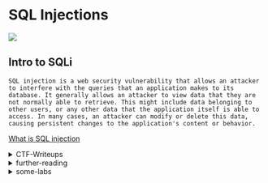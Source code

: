 # SQL Injections 

![](sql-injection.svg)


## Intro to SQLi 

```
SQL injection is a web security vulnerability that allows an attacker to interfere with the queries that an application makes to its database. It generally allows an attacker to view data that they are not normally able to retrieve. This might include data belonging to other users, or any other data that the application itself is able to access. In many cases, an attacker can modify or delete this data, causing persistent changes to the application's content or behavior.
```
[What is SQL injection](https://portswigger.net/web-security/sql-injection)

<details>
	<summary>CTF-Writeups</summary>

## CTF-Writeups

- [2013](#2013)


- [2014](#2014)


- [2015](#2015)


- [2016](#2016)


- [2017](#2017)


- [2018](#2018)


- [2019](#2019)


- [2020](#2020)


- [2021](#2021)


- [further-reading](#further-reading)

- [some labs](#some-labs)

### 2013

- [Reiners, Secuinside](https://websec.wordpress.com/2013/05/26/secuinside-ctf-2013-writeup-the-bank-robber/)


### 2014 

- [Dr0ptix : Web50,backdoorCTF 2014](https://ctftime.org/writeup/969)

- [ctf : injection3,PicoCTF](https://github.com/ctfs/write-ups-2014/tree/master/pico-ctf-2014/web-exploitation/injection-3-130)

- [skullsec : web 100,plaidCTF](https://blog.skullsecurity.org/2014/plaidctf-writeup-for-web-100-blind-sql-injection)

- [skullsec : web 100,PolygonShift](https://blog.skullsecurity.org/2014/plaidctf-writeup-for-web-100-blind-sql-injection)



### 2015 


- [insomihack: 2015writeups](https://insomnihack.ch/wp-content/uploads/2016/01/Hacking_like_in_the_movies.pdf)


- [hacklu 2015](https://en.internetwache.org/hacklu-ctf-2015-writeups-22-10-2015/)


- [orange : AIS3](https://blog.orange.tw/2015/09/ais3-final-ctf-web-writeup-race.html)

- [Brett : Web 500(weebdate)](https://buer.haus/2015/09/20/csaw-2015-web-500-weebdate-writeup/)



### 2016 

- [corb3nik : Homework,AliCTF](https://ctftime.org/writeup/3518)

- [0day : Good morning](https://0day.work/boston-key-party-ctf-2016-writeups/)

- [szurek : SharifCTF 7](https://security.szurek.pl/en/sharifctf-7-web-writeup/)

- [0daylabs](https://blog.0daylabs.com/2016/09/05/mongo-db-password-extraction-mmactf-100/)


### 2017 

- [HackThisSite : Injection2,EasyCTF](https://github.com/HackThisSite/CTF-Writeups/tree/master/2017/EasyCTF/Injection-2)

- [ymgve : Baby Sqli,Bctf](https://github.com/ymgve/ctf-writeups/tree/master/bctf2017/web-babysqli-kittyshop)

- [reznok : TetShopping,AceBear](https://github.com/reznok/CTFWriteUps/blob/master/AceBear_2018/TetShopping/README.md)

- [justcallmedude : Meetpwn 2017](https://babyphd.net/2017/07/meepwnctf-2017-br0kenmysql1-2-3/)


- [w0y : yacs,ucsb-ictf](https://w0y.at/writeup/2017/04/20/ucsb-ictf-2017-yacs.html)


- [inshall'hack : SqlSRF,SECCON](https://inshallhack.org/sqlsrf_seccon/)

- [hxp : Web150,hxp CTF 2017](https://hxp.io/blog/36/hxp-CTF-2017-web150-web_of_ages-writeup/)


- [Martin : SquareCTF 2017](https://martinmelhus.com/squarectf-2017-writeup)

- [securityinsider : nuit-du-hack](https://www.securityinsider-wavestone.com/2017/07/nuit-du-hack-2017-ctf-writeup--p1.html)


### 2018

- [kazkiti : RuAdmin,HackIT ](https://ctftime.org/writeup/11017)

- [arminius : Nodepad,Teaser Dragon CTF](https://ctftime.org/writeup/11452)

- [iodbh: the vault,picoctf](http://blog.iodbh.net/picoctf2018-web-the-vault.html)

- [argaz: Weird Blog,Jordan & Tunisia](https://ctftime.org/writeup/10374)

- [kazkiti : Old School,Bsides Delhi 2018](https://ctftime.org/writeup/11953)

- [iodbh :Irish name repo,PicoCTF](http://blog.iodbh.net/picoctf2018-web-irish-name-repo.html)

- [Aaditya : Event Registeration](https://ctftime.org/writeup/9712)

- [tonkatsu : Nodepad,Teaser Dragon ](https://blog.tonkatsu.info/ctf/2018/10/04/dsctf-2018-teaser.html)

- [mdeditor : PicoCTF 2018](https://www.mdeditor.tw/pl/2OL3)

- [Spyclub : InCTF-2018](https://spyclub.tech/2018/10/08/2018-10-08-inctf2018-web-challenge-writeup/)

### 2019 


- [Dvd848 : Irish-Name-Repo, picoCTF](https://github.com/Dvd848/CTFs/blob/4f288117c2261b73e125f2338931c86a3641de1c/2019_picoCTF/Irish-Name-Repo_2.md)

- [Dvd848 : 1337 Security, TamuCTF](https://github.com/Dvd848/CTFs/blob/4f288117c2261b73e125f2338931c86a3641de1c/2019_TAMUctf/1337_Secur1ty.md)

- [m3ssap0 : SQL Injected,Securinets Prequals](https://github.com/m3ssap0/CTF-Writeups/blob/master/Securinets%20Prequals%20CTF%202019/SQL%20Injected/README.md)

- [Dvd848 : Not Another SQLi Challenge, TamuCTF](https://github.com/Dvd848/CTFs/blob/4f288117c2261b73e125f2338931c86a3641de1c/2019_TAMUctf/Not_Another_SQLi_Challenge.md)

- [Xh4H : file magician,hxp 36c3](https://ctftime.org/writeup/17890)


- [kazkiti : Vault,EncryptCTF](https://ctftime.org/writeup/14337)


- [m3ssap0 : Execute-No-Evil,Xmas](https://github.com/m3ssap0/CTF-Writeups/blob/master/X-MAS%20CTF%202019/Execute%20No%20Evil/README.md)


- [h0ffayyy : SQL, TamuCTF](https://github.com/h0ffayyy/CTF/blob/master/TAMU_CTF_2019/SQL/writeup.md)


- [PDKT-Team: hr-admin,fbctf](https://github.com/PDKT-Team/ctf/blob/master/fbctf2019/hr-admin-module/README.md)


- [alejandro : Bird Box,TamuCTF](https://ctftime.org/writeup/13860)


- [viblo : efiens 2019](https://viblo.asia/p/efiens-ctf-2019-write-up-tu-sql-injection-toi-rce-va-get-root-oOVlYom4K8W)


- [W0y : Trees For Future,hack.lu](https://w0y.at/writeup/2019/10/28/hacklu-2019-trees-for-future.html)


- [Bookgin : Defcon 27 Quals ](https://bookgin.tw/2019/05/17/defcon-27-qual-ctf-web-writeups/)


- [Ines : NeverLAN](https://git.fh-campuswien.ac.at/CampusCyberSecurityTeam/ctfs/blob/e6a1fdadfb6832aadb0cb8b3ad4771c203e841eb/writeups/2019/neverlan2019.md)


- [graneed :  CryptixCTF](https://graneed.hatenablog.com/entry/2019/10/13/214515)


### 2020 

- [mrnoobot : Bobby,TGHack](https://mrnoobot.com/tg20-bobby-web-challenge-sql-injection-sqli/)


- [terjanq : Secure System,TetCTF](https://medium.com/@terjanq/blind-sql-injection-without-an-in-1e14ba1d4952)


- [ZSECURE : Data Store,CyberYoddha](https://github.com/CTSecUK/CyberYoddha-CTF-2020/blob/main/Write-ups/Data%20Store.md)


- [TwentyOneCool : Pandora, PragyanCTF](https://ctftime.org/writeup/18485)


- [Kahla : The after-Prequel,Securinets QUals](https://ctftime.org/writeup/19077)


- [Aneesh, File Magician,36C3](https://anee.me/file-magician-36c3-ctf-6cb5964c3238)


- [itzone : Efiens CTF](https://itzone.com.vn/vi/article/efiens-ctf-2019-write-up-tu-sql-injection-toi-rce-va-get-root/)


- [sqrtrev : ASIS CTF 2020 Write up(Author View)](https://vuln.live/blog/10)


- [bi0s : XQli,InCTF](https://blog.bi0s.in/2020/08/26/Web/InCTF20%20-%20XQLi/)


- [p1 : login page,UIUCTF](https://blog.p1.gs/ctf/2020/07/20/UIUCTF-2020-writeup/)


- [dreamhack : Dobby_is_free, 2020 christmas ctf](https://dreamhack.io/ctf/writeups/47)

- [SanXML :got-stacks ](https://drive.google.com/file/d/1hIcHVX3Pbv_EVpmbWUVctpBv7tsPJ_y5/view?usp=sharing)


## 2021

- [MrFrey : Cartooner,DCTF](https://mrfey.fr/CTFS//DragonSec%20SI%20CTF%20-%202021/Web/Cartooner)

- [y011d4 : Sea of Quills 1, angstrom](https://https://y011d4.netlify.app/20210408-angstromctf-writeup/#sea-of-quills)

- [y011d4 : Sea of Quills 1, angstrom](https://y011d4.netlify.app/20210408-angstromctf-writeup/#sea-of-quills-2)

- [sqrtrev : DarkCon Challs,VKL_SQL DarkCON](https://vuln.live/blog/12)

- [SamXML : mysqlimit, TetCTF](https://drive.google.com/file/d/1vZEsnFT37qzlsMkfFqaYioxUPepdEpVY/view)

- [qxxb : meet the union committee,UnionCTF](https://github.com/qxxxb/ctf/tree/master/2021/union_ctf/meet_the_union_committee)

- [pwnthenope : Gauntlet2&3, PicoCTF](https://pwnthenope.pythonanywhere.com/writeups/web_gauntlet.html)

- [th3jackers : Trashbin,Bsides Algiers Quals](https://ctftime.org/writeup/25437)
	
- [ianjelot : art-gallery2,shakti](https://thegoonies.github.io/2021/04/04/shakti-ctf-2021-art-gallery-2/)
	
- [albertofdr : emoji-voting,CyberApocalypse](https://albertofdr.github.io/ctf/htb/en/2021/04/24/ctf-htb.html#emoji-voting)
	
- [kblagoev : emoji-voting, CyberApocalypse](https://kblagoev.com/blog/emoji-voting-cyberapocalypse-2021-ctf/)
	
- [noob3xploiter : AlexFanClub](https://noob3xploiter.medium.com/lit-ctf-alex-fan-club-sql-injection-with-strict-blacklist-7abbcd402751)
	
- [bi0s : Vuln-Drive, InCTF](https://blog.bi0s.in/2021/08/15/Web/Vuln-Drive-InCTF-Internationals-2021/) :fire:




</details>


<details>
	<summary>further-reading</summary>

### further-reading 

- [Faith : Regex-based Blind SQL Injection Attacks](https://faraz.faith/2019-07-28-regex-based-blind-sql-injection-attacks/)


- [chivato : Taking SQL Injections Further](https://0x00sec.org/t/taking-sql-injections-further-blind-second-order-sql-injection-tmhc-ctf-shitter-writeup/18122)


- [hackingarticles : exploiting form based sqli using sqlmap](https://www.hackingarticles.in/exploiting-form-based-sql-injection-using-sqlmap/)

- [Beyond SQLi: Obfuscate and Bypass](https://www.exploit-db.com/papers/17934)

- [Preventing 'SQLi'...](https://blogs.tunelko.com/2013/12/12/preventing-sqli-cheatsheet-during-attack-defense-ctf-basic-approach/)

- [Sql Injection Payload list](https://ismailtasdelen.medium.com/sql-injection-payload-list-b97656cfd66b)

- [Identifying & Exploiting SQL Injections: Manual & Automated](https://infosecwriteups.com/identifying-exploiting-sql-injection-manual-automated-79c932f0c9b5)

- [SQL Injections 😈](https://medium.com/faun/sql-injections-e8bc9a14c95)

- [Learn About SQL Injection Attacks](https://betterprogramming.pub/learn-about-sql-injection-attacks-ce9f8940a5ab)

- [exploiting sqli](https://medium.com/dev-genius/exploiting-sql-injection-vulnerabilities-76df9b85dd7)

- [SQL Injection Attack — it might pain!](https://medium.com/spidernitt/sql-injection-attack-it-might-pain-44ab11056f6c)

</details>


<details>
	<summary>some-labs</summary>

### some-labs 

- [beginner sqli](https://github.com/ryotosaito/beginner-sqli)	

</details>
